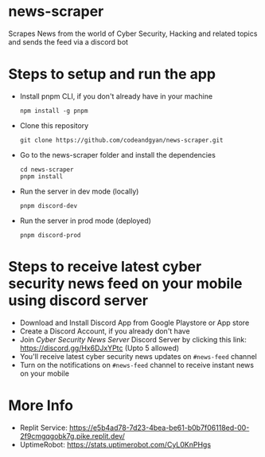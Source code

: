# news-scraper

Scrapes News from the world of Cyber Security, Hacking and related topics and sends the feed via a discord bot

# Steps to setup and run the app

- Install pnpm CLI, if you don't already have in your machine
  ```
  npm install -g pnpm
  ```
- Clone this repository
  ```
  git clone https://github.com/codeandgyan/news-scraper.git
  ```
- Go to the news-scraper folder and install the dependencies
  ```
  cd news-scraper
  pnpm install
  ```
- Run the server in dev mode (locally)

  ```
  pnpm discord-dev
  ```

- Run the server in prod mode (deployed)

  ```
  pnpm discord-prod
  ```

# Steps to receive latest cyber security news feed on your mobile using discord server

- Download and Install Discord App from Google Playstore or App store
- Create a Discord Account, if you already don't have
- Join _Cyber Security News Server_ Discord Server by clicking this link: https://discord.gg/Hx6DJxYPtc (Upto 5 allowed)
- You'll receive latest cyber security news updates on `#news-feed` channel
- Turn on the notifications on `#news-feed` channel to receive instant news on your mobile

# More Info

- Replit Service: https://e5b4ad78-7d23-4bea-be61-b0b7f06118ed-00-2f9cmgqgobk7g.pike.replit.dev/
- UptimeRobot: https://stats.uptimerobot.com/CyL0KnPHgs
